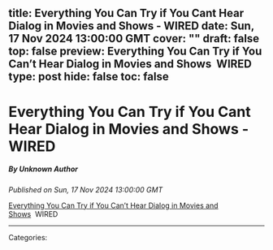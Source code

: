 title: Everything You Can Try if You Cant Hear Dialog in Movies and Shows - WIRED
date: Sun, 17 Nov 2024 13:00:00 GMT
cover: ""
draft: false
top: false
preview: Everything You Can Try if You Can’t Hear Dialog in Movies and Shows&nbsp;&nbsp;WIRED
type: post
hide: false
toc: false
---

# Everything You Can Try if You Cant Hear Dialog in Movies and Shows - WIRED
##### By Unknown Author
_Published on Sun, 17 Nov 2024 13:00:00 GMT_

[Everything You Can Try if You Can’t Hear Dialog in Movies and Shows](https://news.google.com/rss/articles/CBMigwFBVV95cUxOVkNZdHV5SU03T1otYU5POTI2akdSaDN0emNJX1hwcGhDQ2xSbXpLSFhLZ0NmQWFoamtTQ0tha1MxVDdsbjlkTENhdHl6WHhQU1FrVUl0eTV5MTVoY25RaENodUFfTUUwWERPT250Y3UzM1Fha2wwWERUOEtMck5xMFFJZw?oc=5)  WIRED

---
Categories: 
